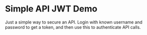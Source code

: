 ﻿# Simple API JWT Demo 

Just a simple way to secure an API. Login with known username and password to get a token, and then use this to authenticate API calls.

